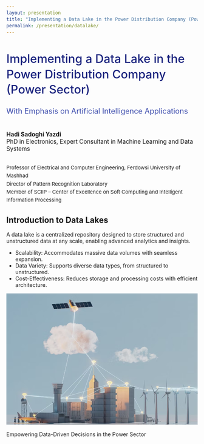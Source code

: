 ```yaml
---
layout: presentation
title: "Implementing a Data Lake in the Power Distribution Company (Power Sector)"
permalink: /presentation/datalake/
---
```


<section class="english-ltr">
  <h1 style="font-size:2.2em; color:#1a237e; font-weight:500; line-height:1.3;">
    Implementing a Data Lake in the Power Distribution Company (Power Sector)
  </h1>
  <h2 style="font-size:1.4em; color:#3949ab; font-weight:400; margin-top:10px;">
    With Emphasis on Artificial Intelligence Applications
  </h2>
  <p style="font-size:1.1em; margin-top:40px;">
    <b>Hadi Sadoghi Yazdi</b><br>
    PhD in Electronics, Expert Consultant in Machine Learning and Data Systems
  </p>
  <p style="font-size:0.95em; margin-top:30px; line-height:1.6;">
    Professor of Electrical and Computer Engineering, Ferdowsi University of Mashhad <br>
    Director of Pattern Recognition Laboratory <br>
    Member of SCIIP – Center of Excellence on Soft Computing and Intelligent Information Processing
  </p>
  
</section>

<section class="english-ltr">
  <h2>Introduction to Data Lakes</h2>
  <p>A data lake is a centralized repository designed to store structured and unstructured data at any scale, enabling advanced analytics and insights.</p>
  <ul class="slide-list">
    <li>Scalability: Accommodates massive data volumes with seamless expansion.</li>
    <li>Data Variety: Supports diverse data types, from structured to unstructured.</li>
    <li>Cost-Effectiveness: Reduces storage and processing costs with efficient architecture.</li>
  </ul>
  <img src="/assets/Presentationimages/DataLake/integrate_Data1.png" alt="Data Lake Architecture">
  <p class="caption">Empowering Data-Driven Decisions in the Power Sector</p>
</section>